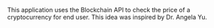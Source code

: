This application uses the Blockchain API to check the price of a cryptocurrency for end user. This idea was inspired by Dr. Angela Yu.